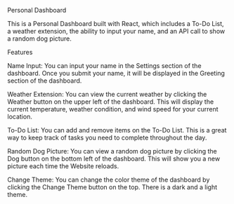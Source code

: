 Personal Dashboard

This is a Personal Dashboard built with React, which includes a To-Do List, a weather extension, the ability to input your name, and an API call to show a random dog picture.

Features

Name Input:
You can input your name in the Settings section of the dashboard. Once you submit your name, it will be displayed in the Greeting section of the dashboard.

Weather Extension:
You can view the current weather by clicking the Weather button on the upper left of the dashboard. This will display the current temperature, weather condition, and wind speed for your current location.

To-Do List:
You can add and remove items on the To-Do List. This is a great way to keep track of tasks you need to complete throughout the day.

Random Dog Picture:
You can view a random dog picture by clicking the Dog button on the bottom left of the dashboard. This will show you a new picture each time the Website reloads.

Change Theme:
You can change the color theme of the dashboard by clicking the Change Theme button on the top. There is a dark and a light theme. 


